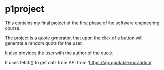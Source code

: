 # p1project
This contains my final project of the first phase of the software engineering course.

The project is a quote generator, that upon the click of a button will generate a random quote for the user.

It also provides the user with the author of the quote.

It uses fetch() to get data from API from 'https://api.quotable.io/random'.

